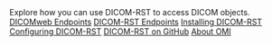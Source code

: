 <title>Using DICOM-RST</title>
<section-starting-page>
    <title>Using DICOM-RST</title>
    <description>Explore how you can use DICOM-RST to access DICOM objects.</description>
    <spotlight>
        <a href="endpoints-dicomweb.md" type="development">DICOMweb Endpoints</a>
        <a href="endpoints-dicom-rst.md" type="development">DICOM-RST Endpoints</a>
    </spotlight>
    <primary>
        <title>Setup</title>
        <a href="installing.md">Installing DICOM-RST</a>
        <a href="configuration.md">Configuring DICOM-RST</a>
    </primary>
    <secondary>
        <title>Get Involved</title>
        <a href="https://github.com/UMEssen/DICOM-RST" summary="Contributions are welcome!">DICOM-RST on GitHub</a>
        <a href="https://omi.ikim.nrw" summary="Unlocking the power of medical AI and leading the digital healthcare revolution.">About OMI</a>
    </secondary>
</section-starting-page>